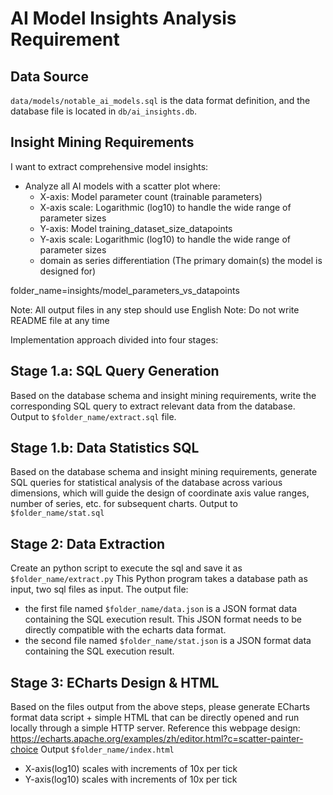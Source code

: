 # AI Model Insights Analysis Requirement

## Data Source 
`data/models/notable_ai_models.sql` is the data format definition, and the database file is located in `db/ai_insights.db`.

## Insight Mining Requirements
I want to extract comprehensive model insights:
- Analyze all AI models with a scatter plot where:
  - X-axis: Model parameter count (trainable parameters)
  - X-axis scale: Logarithmic (log10) to handle the wide range of parameter sizes
  - Y-axis: Model training_dataset_size_datapoints
  - Y-axis scale: Logarithmic (log10) to handle the wide range of parameter sizes
  - domain as series differentiation (The primary domain(s) the model is designed for)

folder_name=insights/model_parameters_vs_datapoints

Note: All output files in any step should use English
Note: Do not write README file at any time

Implementation approach divided into four stages:

## Stage 1.a: SQL Query Generation
Based on the database schema and insight mining requirements, 
write the corresponding SQL query to extract relevant data from the database.
Output to `$folder_name/extract.sql` file.

## Stage 1.b: Data Statistics SQL
Based on the database schema and insight mining requirements, generate SQL queries for statistical analysis of the database across various dimensions, which will guide the design of coordinate axis value ranges, number of series, etc. for subsequent charts.
Output to `$folder_name/stat.sql` 

## Stage 2: Data Extraction
Create an python script to execute the sql and save it as `$folder_name/extract.py`
This Python program takes a database path as input, two sql files as input.
The output file:
- the first file named `$folder_name/data.json` is a JSON format data containing the SQL execution result. 
  This JSON format needs to be directly compatible with the echarts data format.
- the second file named `$folder_name/stat.json` is a JSON format data containing the SQL execution result.


## Stage 3: ECharts Design & HTML 
Based on the files output from the above steps, please generate ECharts format data script + simple HTML that can be directly opened and run locally through a simple HTTP server.
Reference this webpage design: https://echarts.apache.org/examples/zh/editor.html?c=scatter-painter-choice
Output `$folder_name/index.html`
- X-axis(log10) scales with increments of 10x per tick
- Y-axis(log10) scales with increments of 10x per tick
